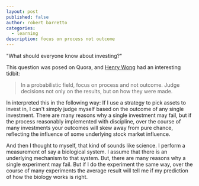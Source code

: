 ```yaml
---
layout: post
published: false
author: robert barretto
categories: 
  - learning
description: focus on process not outcome
---
```


"What should everyone know about investing?"

This question was posed on Quora, and [Henry Wong](http://www.quora.com/Investing/What-should-everyone-know-about-investing/answer/Henry-Wong-7) had an interesting tidbit:
> In a probabilistic field, focus on process and not outcome.  Judge decisions not only on the results, but on how they were made.

In interpreted this in the following way:  If I use a strategy to pick assets to invest in, I can't simply judge myself based on the outcome of any single investment.  There are many reasons why a single investment may fail, but if the process reasonably implemented with discipline, over the course of many investments your outcomes will skew away from pure chance, reflecting the influence of some underlying stock market influence. 

And then I thought to myself, that kind of sounds like science.  I perform a measurement of say a biological system. I assume that there is an underlying mechanism to that system. But, there are many reasons why a single experiment may fail.  But if I do the experiment the same way, over the course of many experiments the average result will tell me if my prediction of how the biology works is right.

